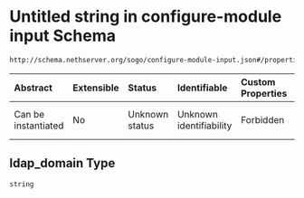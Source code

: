 # Untitled string in configure-module input Schema

```txt
http://schema.nethserver.org/sogo/configure-module-input.json#/properties/ldap_domain
```



| Abstract            | Extensible | Status         | Identifiable            | Custom Properties | Additional Properties | Access Restrictions | Defined In                                                                               |
| :------------------ | :--------- | :------------- | :---------------------- | :---------------- | :-------------------- | :------------------ | :--------------------------------------------------------------------------------------- |
| Can be instantiated | No         | Unknown status | Unknown identifiability | Forbidden         | Allowed               | none                | [configure-module-input.json\*](sogo/configure-module-input.json "open original schema") |

## ldap\_domain Type

`string`
